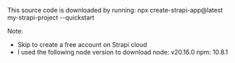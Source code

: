 This source code is downloaded by running:
npx create-strapi-app@latest my-strapi-project --quickstart

Note:
- Skip to create a free account on Strapi cloud
- I used the following node version to download
    node: v20.16.0
    npm: 10.8.1

